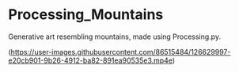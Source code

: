 # Processing_Mountains
Generative art resembling mountains, made using Processing.py.

(https://user-images.githubusercontent.com/86515484/126629997-e20cb901-9b26-4912-ba82-891ea90535e3.mp4e)
